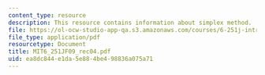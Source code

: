 ```yaml
---
content_type: resource
description: This resource contains information about simplex method.
file: https://ol-ocw-studio-app-qa.s3.amazonaws.com/courses/6-251j-introduction-to-mathematical-programming-fall-2009/ea8dc844e1da5e884be498836a075a71_MIT6_251JF09_rec04.pdf
file_type: application/pdf
resourcetype: Document
title: MIT6_251JF09_rec04.pdf
uid: ea8dc844-e1da-5e88-4be4-98836a075a71
---
```

